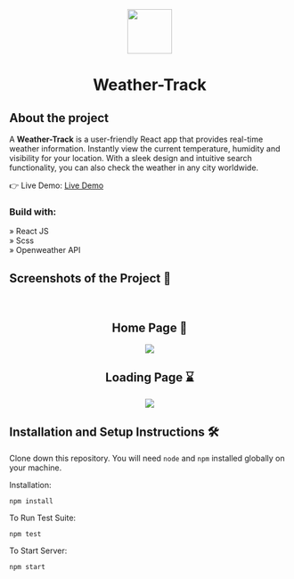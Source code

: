 <div align='center'>
<img src='https://github.com/vaibhav1202dev/Weather-Track/assets/142654068/6ff56891-d78e-4ba5-915e-b2ea935401be'  height='80px' width='80px'/>
</div>
                
<div align='center'><h1>Weather-Track</h1></div>

<h2>About the project</h2>

  <p>A <b>Weather-Track</b> is a user-friendly React app that provides real-time weather information. Instantly view the current temperature, humidity and visibility for your location. With a sleek design and intuitive search functionality, you can also check the weather in any city worldwide.</p>

👉 Live Demo: <a href='https://weather-track-five.vercel.app/'>Live Demo</a>

<h3>Build with:</h3>

» React JS <br>
»  Scss <br>
»  Openweather API
<h2>Screenshots of the Project 📸</h2>
<br>
<h2 align='center'>Home Page 🏡</h2>

<div align='center'>
<img src='https://github.com/vaibhav1202dev/Weather-Track/assets/142654068/4a490326-a771-4692-a2ad-48dc530dc009.png'/>
</div>

<h2 align='center'>Loading Page ⌛</h2>

<div align='center'>
<img src='https://github.com/vaibhav1202dev/Weather-Track/assets/142654068/5a8afb4f-7881-4322-8656-c3b9fb58f184.png'/>
</div>

## <h2> Installation and Setup Instructions 🛠️</h2>

Clone down this repository. You will need `node` and `npm` installed globally on your machine.  

Installation:

`npm install`  

To Run Test Suite:  

`npm test`  

To Start Server:

`npm start` 

